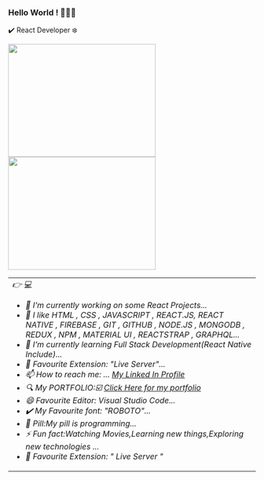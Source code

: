  ### Hello World ! 👋😄👋
 <table>

✔️ React Developer ❄️

  <centre> <img width="300" height="230" src="https://raw.githubusercontent.com/abhisheknaiidu/abhisheknaiidu/master/code.gif" /> </centre>
 <img width="300" height="230" src="https://media.giphy.com/media/xT5LME6604zSIW4YBq/giphy.gif" />

 <tr>
  <td width="50%">
 <I am Tariq , so grateful to be sharing my profile with you., a self-motivated web developer from Pakistan/> 👉 💻 

- 🔭 I’m currently working on some React Projects...
- 💙 I like HTML , CSS , JAVASCRIPT , REACT.JS, REACT NATIVE , FIREBASE , GIT , GITHUB , NODE.JS , MONGODB , REDUX , NPM , MATERIAL UI , REACTSTRAP , GRAPHQL...
- 🌱 I’m currently learning Full Stack Development(React Native Include)...
- 💌 Favourite Extension: "Live Server"...
- 📫 How to reach me: ... [My Linked In Profile](https://www.linkedin.com/in/mohammad-tariq-0a62a41b9)
- 🔍 My PORTFOLIO:☑️  [Click Here for my portfolio]( http://tariq-developer.surge.sh)
- 😄 Favourite Editor: Visual Studio Code...
- ✔️ My Favourite font: "ROBOTO"...
- 💊 Pill:My pill is programming...
- ⚡ Fun fact:Watching Movies,Learning new things,Exploring new technologies ...
- 💯 Favourite Extension: " Live Server " 
 </td>
 </tr>
 
</table>




